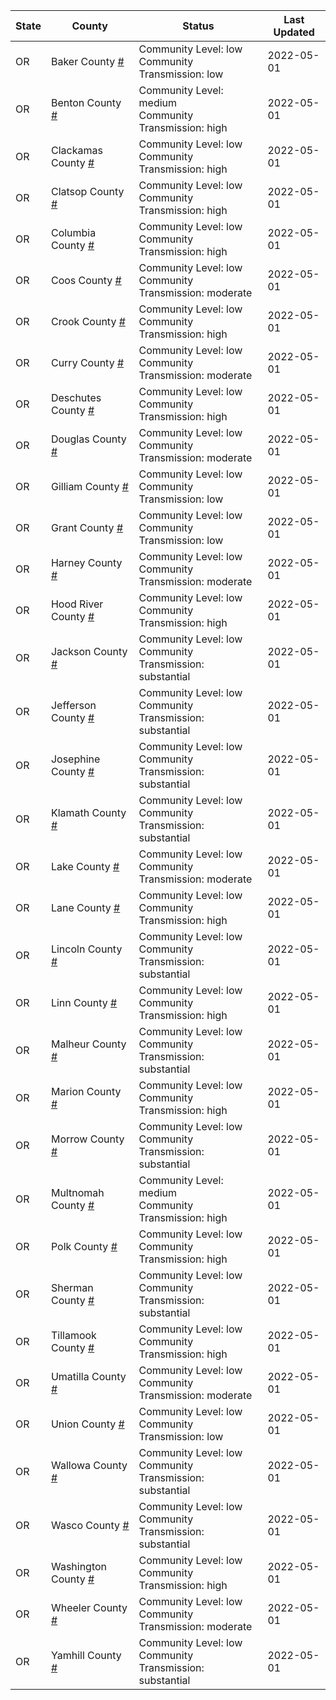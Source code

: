 State | County | Status | Last Updated
--- | --- | --- | --- 
OR | Baker County <a href="#baker_county">#</a> | <a name="baker_county"></a>Community Level: low<br/>Community Transmission: low | 2022-05-01
OR | Benton County <a href="#benton_county">#</a> | <a name="benton_county"></a>Community Level: medium<br/>Community Transmission: high | 2022-05-01
OR | Clackamas County <a href="#clackamas_county">#</a> | <a name="clackamas_county"></a>Community Level: low<br/>Community Transmission: high | 2022-05-01
OR | Clatsop County <a href="#clatsop_county">#</a> | <a name="clatsop_county"></a>Community Level: low<br/>Community Transmission: high | 2022-05-01
OR | Columbia County <a href="#columbia_county">#</a> | <a name="columbia_county"></a>Community Level: low<br/>Community Transmission: high | 2022-05-01
OR | Coos County <a href="#coos_county">#</a> | <a name="coos_county"></a>Community Level: low<br/>Community Transmission: moderate | 2022-05-01
OR | Crook County <a href="#crook_county">#</a> | <a name="crook_county"></a>Community Level: low<br/>Community Transmission: high | 2022-05-01
OR | Curry County <a href="#curry_county">#</a> | <a name="curry_county"></a>Community Level: low<br/>Community Transmission: moderate | 2022-05-01
OR | Deschutes County <a href="#deschutes_county">#</a> | <a name="deschutes_county"></a>Community Level: low<br/>Community Transmission: high | 2022-05-01
OR | Douglas County <a href="#douglas_county">#</a> | <a name="douglas_county"></a>Community Level: low<br/>Community Transmission: moderate | 2022-05-01
OR | Gilliam County <a href="#gilliam_county">#</a> | <a name="gilliam_county"></a>Community Level: low<br/>Community Transmission: low | 2022-05-01
OR | Grant County <a href="#grant_county">#</a> | <a name="grant_county"></a>Community Level: low<br/>Community Transmission: low | 2022-05-01
OR | Harney County <a href="#harney_county">#</a> | <a name="harney_county"></a>Community Level: low<br/>Community Transmission: moderate | 2022-05-01
OR | Hood River County <a href="#hood_river_county">#</a> | <a name="hood_river_county"></a>Community Level: low<br/>Community Transmission: high | 2022-05-01
OR | Jackson County <a href="#jackson_county">#</a> | <a name="jackson_county"></a>Community Level: low<br/>Community Transmission: substantial | 2022-05-01
OR | Jefferson County <a href="#jefferson_county">#</a> | <a name="jefferson_county"></a>Community Level: low<br/>Community Transmission: substantial | 2022-05-01
OR | Josephine County <a href="#josephine_county">#</a> | <a name="josephine_county"></a>Community Level: low<br/>Community Transmission: substantial | 2022-05-01
OR | Klamath County <a href="#klamath_county">#</a> | <a name="klamath_county"></a>Community Level: low<br/>Community Transmission: substantial | 2022-05-01
OR | Lake County <a href="#lake_county">#</a> | <a name="lake_county"></a>Community Level: low<br/>Community Transmission: moderate | 2022-05-01
OR | Lane County <a href="#lane_county">#</a> | <a name="lane_county"></a>Community Level: low<br/>Community Transmission: high | 2022-05-01
OR | Lincoln County <a href="#lincoln_county">#</a> | <a name="lincoln_county"></a>Community Level: low<br/>Community Transmission: substantial | 2022-05-01
OR | Linn County <a href="#linn_county">#</a> | <a name="linn_county"></a>Community Level: low<br/>Community Transmission: high | 2022-05-01
OR | Malheur County <a href="#malheur_county">#</a> | <a name="malheur_county"></a>Community Level: low<br/>Community Transmission: substantial | 2022-05-01
OR | Marion County <a href="#marion_county">#</a> | <a name="marion_county"></a>Community Level: low<br/>Community Transmission: high | 2022-05-01
OR | Morrow County <a href="#morrow_county">#</a> | <a name="morrow_county"></a>Community Level: low<br/>Community Transmission: substantial | 2022-05-01
OR | Multnomah County <a href="#multnomah_county">#</a> | <a name="multnomah_county"></a>Community Level: medium<br/>Community Transmission: high | 2022-05-01
OR | Polk County <a href="#polk_county">#</a> | <a name="polk_county"></a>Community Level: low<br/>Community Transmission: high | 2022-05-01
OR | Sherman County <a href="#sherman_county">#</a> | <a name="sherman_county"></a>Community Level: low<br/>Community Transmission: substantial | 2022-05-01
OR | Tillamook County <a href="#tillamook_county">#</a> | <a name="tillamook_county"></a>Community Level: low<br/>Community Transmission: high | 2022-05-01
OR | Umatilla County <a href="#umatilla_county">#</a> | <a name="umatilla_county"></a>Community Level: low<br/>Community Transmission: moderate | 2022-05-01
OR | Union County <a href="#union_county">#</a> | <a name="union_county"></a>Community Level: low<br/>Community Transmission: low | 2022-05-01
OR | Wallowa County <a href="#wallowa_county">#</a> | <a name="wallowa_county"></a>Community Level: low<br/>Community Transmission: substantial | 2022-05-01
OR | Wasco County <a href="#wasco_county">#</a> | <a name="wasco_county"></a>Community Level: low<br/>Community Transmission: substantial | 2022-05-01
OR | Washington County <a href="#washington_county">#</a> | <a name="washington_county"></a>Community Level: low<br/>Community Transmission: high | 2022-05-01
OR | Wheeler County <a href="#wheeler_county">#</a> | <a name="wheeler_county"></a>Community Level: low<br/>Community Transmission: moderate | 2022-05-01
OR | Yamhill County <a href="#yamhill_county">#</a> | <a name="yamhill_county"></a>Community Level: low<br/>Community Transmission: substantial | 2022-05-01
